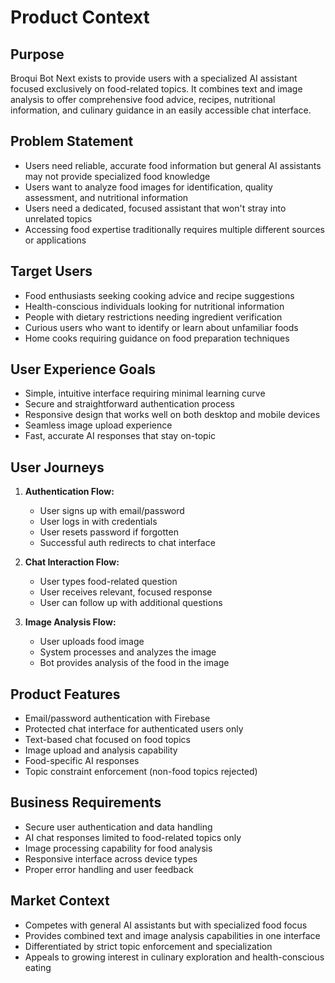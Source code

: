 # Product Context

## Purpose
Broqui Bot Next exists to provide users with a specialized AI assistant focused exclusively on food-related topics. It combines text and image analysis to offer comprehensive food advice, recipes, nutritional information, and culinary guidance in an easily accessible chat interface.

## Problem Statement
- Users need reliable, accurate food information but general AI assistants may not provide specialized food knowledge
- Users want to analyze food images for identification, quality assessment, and nutritional information
- Users need a dedicated, focused assistant that won't stray into unrelated topics
- Accessing food expertise traditionally requires multiple different sources or applications

## Target Users
- Food enthusiasts seeking cooking advice and recipe suggestions
- Health-conscious individuals looking for nutritional information
- People with dietary restrictions needing ingredient verification
- Curious users who want to identify or learn about unfamiliar foods
- Home cooks requiring guidance on food preparation techniques

## User Experience Goals
- Simple, intuitive interface requiring minimal learning curve
- Secure and straightforward authentication process
- Responsive design that works well on both desktop and mobile devices
- Seamless image upload experience
- Fast, accurate AI responses that stay on-topic

## User Journeys
1. **Authentication Flow:**
   - User signs up with email/password
   - User logs in with credentials
   - User resets password if forgotten
   - Successful auth redirects to chat interface

2. **Chat Interaction Flow:**
   - User types food-related question
   - User receives relevant, focused response
   - User can follow up with additional questions
   
3. **Image Analysis Flow:**
   - User uploads food image
   - System processes and analyzes the image
   - Bot provides analysis of the food in the image

## Product Features
- Email/password authentication with Firebase
- Protected chat interface for authenticated users only
- Text-based chat focused on food topics
- Image upload and analysis capability
- Food-specific AI responses
- Topic constraint enforcement (non-food topics rejected)

## Business Requirements
- Secure user authentication and data handling
- AI chat responses limited to food-related topics only
- Image processing capability for food analysis
- Responsive interface across device types
- Proper error handling and user feedback

## Market Context
- Competes with general AI assistants but with specialized food focus
- Provides combined text and image analysis capabilities in one interface
- Differentiated by strict topic enforcement and specialization
- Appeals to growing interest in culinary exploration and health-conscious eating 